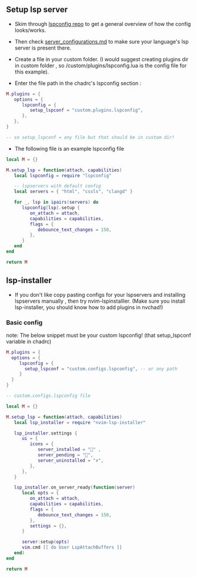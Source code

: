 ## Setup lsp server

- Skim through [lspconfig repo](https://github.com/neovim/nvim-lspconfig) to get a general overview of how the config looks/works.
- Then check [server_configurations.md](https://github.com/neovim/nvim-lspconfig/blob/master/doc/server_configurations.md) to make sure your language's lsp server is present there.

- Create a file in your custom folder. (I would suggest creating plugins dir in custom folder , so /custom/plugins/lspconfig.lua is the config file for this example).

- Enter the file path in the chadrc's lspconfig section :

```lua
M.plugins = {
   options = {
      lspconfig = {
         setup_lspconf = "custom.plugins.lspconfig",
      },
   },
}

-- so setup_lspconf = any file but that should be in custom dir!
```

- The following file is an example lspconfig file 

```lua
local M = {}

M.setup_lsp = function(attach, capabilities)
   local lspconfig = require "lspconfig"

   -- lspservers with default config
   local servers = { "html", "cssls", "clangd" }

   for _, lsp in ipairs(servers) do
      lspconfig[lsp].setup {
         on_attach = attach,
         capabilities = capabilities,
         flags = {
            debounce_text_changes = 150,
         },
      }
   end
end

return M
```

## lsp-installer

- If you don't like copy pasting configs for your lspservers and installing lspservers manually , then try nvim-lspinstalller.
(Make sure you install lsp-installer, you should know how to add plugins in nvchad!)

### Basic config

note: The below snippet must be your custom lspconfig! (that setup_lspconf variable in chadrc)

```lua
M.plugins = {
  options = {
     lspconfig = {
       setup_lspconf = "custom.configs.lspconfig", -- or any path
     }
  }
}
```

```lua
-- custom.configs.lspconfig file 

local M = {}

M.setup_lsp = function(attach, capabilities)
   local lsp_installer = require "nvim-lsp-installer"

   lsp_installer.settings {
      ui = {
         icons = {
            server_installed = "﫟" ,
            server_pending = "",
            server_uninstalled = "✗",
         },
      },
   }

   lsp_installer.on_server_ready(function(server)
      local opts = {
         on_attach = attach,
         capabilities = capabilities,
         flags = {
            debounce_text_changes = 150,
         },
         settings = {},
      }

      server:setup(opts)
      vim.cmd [[ do User LspAttachBuffers ]]
   end)
end

return M
```
